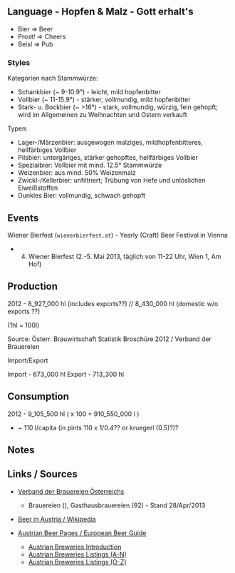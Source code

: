 
## Language - Hopfen & Malz - Gott erhalt's

- Bier  => Beer
- Prost! => Cheers
- Beisl => Pub


### Styles

Kategorien nach Stammwürze:

- Schankbier   (~ 9-10.9°)    - leicht, mild hopfenbitter
- Vollbier     (~ 11-15.9°)   - stärker, vollmundig, mild hopfenbitter
- Stark- u. Bockbier (~ >16°) -  stark, vollmundig, würzig, fein gehopft; wird im Allgemeinen zu Weihnachten und Ostern verkauft

Typen:

- Lager-/Märzenbier: ausgewogen malziges, mildhopfenbitteres, hellfärbiges Vollbier
- Pilsbier: untergäriges, stärker gehopftes, hellfärbiges Vollbier
- Spezialbier: Vollbier mit mind. 12.5° Stammwürze
- Weizenbier: aus mind. 50% Weizenmalz
- Zwickl-/Kellerbier: unfiltriert; Trübung von Hefe und unlöslichen Eiweißstoffen
- Dunkles Bier: vollmundig, schwach gehopft


## Events

Wiener Bierfest (`wienerbierfest.at`) - Yearly (Craft) Beer Festival in Vienna

- 4. Wiener Bierfest (2.-5. Mai 2013, täglich von 11-22 Uhr, Wien 1, Am Hof)

## Production

2012 - 8_927_000 hl (includes exports??) //    8_430_000 hl  (domestic w/o exports ??)

(1hl = 100l)

Source: Österr. Brauwirtschaft Statistik Broschüre 2012 / Verband der Brauereien

Import/Export

Import - 673_000 hl
Export - 713_300 hl


## Consumption

2012 - 9_105_500 hl   ( x 100 = 910_550_000 l )

- ~ 110 l/capita  (in pints  110 x 1/0.4?? or kruegerl (0.5)?)?


## Notes



## Links / Sources

- [Verband der Brauereien Österreichs](http://www.bierserver.at)
  - Brauereien (), Gasthausbrauereien (92) -  Stand 28/Apr/2013

- [Beer in Austria / Wikipedia](http://en.wikipedia.org/wiki/Beer_in_Austria)

- [Austrian Beer Pages / European Beer Guide](http://www.europeanbeerguide.net/#austria)
  - [Austrian Breweries Introduction](http://www.europeanbeerguide.net/austintr.htm)
  - [Austrian Breweries Listings (A-N)](http://www.europeanbeerguide.net/austbrew.htm)
  - [Austrian Breweries Listings (O-Z)](http://www.europeanbeerguide.net/austbrw2.htm)

